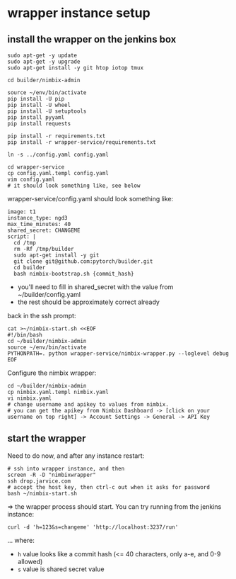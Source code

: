 # wrapper instance setup

## install the wrapper on the jenkins box

```
sudo apt-get -y update
sudo apt-get -y upgrade
sudo apt-get install -y git htop iotop tmux

cd builder/nimbix-admin

source ~/env/bin/activate
pip install -U pip
pip install -U wheel
pip install -U setuptools
pip install pyyaml
pip install requests

pip install -r requirements.txt
pip install -r wrapper-service/requirements.txt

ln -s ../config.yaml config.yaml

cd wrapper-service
cp config.yaml.templ config.yaml
vim config.yaml
# it should look something like, see below
```
wrapper-service/config.yaml should look something like:
```
image: t1
instance_type: ngd3
max_time_minutes: 40
shared_secret: CHANGEME
script: |
  cd /tmp
  rm -Rf /tmp/builder
  sudo apt-get install -y git
  git clone git@github.com:pytorch/builder.git
  cd builder
  bash nimbix-bootstrap.sh {commit_hash}
```
- you'll need to fill in shared_secret with the value from ~/builder/config.yaml
- the rest should be approximately correct already

back in the ssh prompt:
```
cat >~/nimbix-start.sh <<EOF
#!/bin/bash
cd ~/builder/nimbix-admin
source ~/env/bin/activate
PYTHONPATH=. python wrapper-service/nimbix-wrapper.py --loglevel debug
EOF
```

Configure the nimbix wrapper:
```
cd ~/builder/nimbix-admin
cp nimbix.yaml.templ nimbix.yaml
vi nimbix.yaml
# change username and apikey to values from nimbix.
# you can get the apikey from Nimbix Dashboard -> [click on your username on top right] -> Account Settings -> General -> API Key
```

## start the wrapper

Need to do now, and after any instance restart:
```
# ssh into wrapper instance, and then
screen -R -D "nimbixwrapper"
ssh drop.jarvice.com
# accept the host key, then ctrl-c out when it asks for password
bash ~/nimbix-start.sh
```
=> the wrapper process should start.  You can try running from the jenkins instance:
```
curl -d 'h=123&s=changeme' 'http://localhost:3237/run'
```
... where:
- `h` value looks like a commit hash (<= 40 characters, only a-e, and 0-9 allowed)
- `s` value is shared secret value


